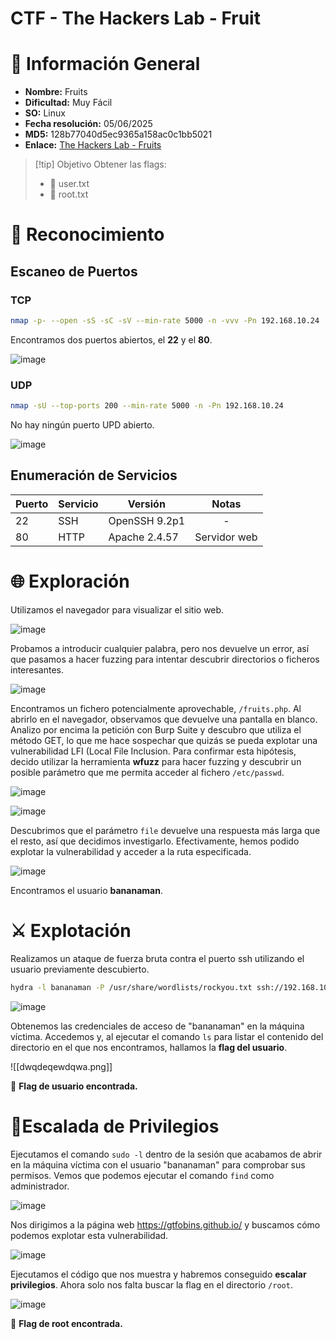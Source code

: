 # CTF - The Hackers Lab - Fruit

# 📑 Información General

- **Nombre:** Fruits
- **Dificultad:** Muy Fácil
- **SO:** Linux
- **Fecha resolución:** 05/06/2025
- **MD5:** 128b77040d5ec9365a158ac0c1bb5021
- **Enlace:** [The Hackers Lab - Fruits](https://thehackerslabs.com/fruits/)

>[!tip] Objetivo
>Obtener las flags: 
> - 🚩 user.txt 
> - 🚩 root.txt

# 🔎 Reconocimiento

## Escaneo de Puertos

### TCP

```bash
nmap -p- --open -sS -sC -sV --min-rate 5000 -n -vvv -Pn 192.168.10.24
```

Encontramos dos puertos abiertos, el **22** y el **80**.

![image](https://github.com/eliferrob/CTFs/blob/main/The%20Hackers%20Labs%20-%20Fruits/assets/fruits%20(1).png)

### UDP

```bash
nmap -sU --top-ports 200 --min-rate 5000 -n -Pn 192.168.10.24
```

No hay ningún puerto UPD abierto.

![image](https://github.com/eliferrob/CTFs/blob/main/The%20Hackers%20Labs%20-%20Fruits/assets/fruits%20(2).png)

## Enumeración de Servicios

| Puerto | Servicio | Versión       |    Notas     |
| ------ | -------- | ------------- |:------------:|
| 22     | SSH      | OpenSSH 9.2p1 |      -       |
| 80     | HTTP     | Apache 2.4.57 | Servidor web |

# 🌐 Exploración

Utilizamos el navegador para visualizar el sitio web.

![image](https://github.com/eliferrob/CTFs/blob/main/The%20Hackers%20Labs%20-%20Fruits/assets/fruits%20(3).png)

Probamos a introducir cualquier palabra, pero nos devuelve un error, así que pasamos a hacer fuzzing para intentar descubrir directorios o ficheros interesantes.

![image](https://github.com/eliferrob/CTFs/blob/main/The%20Hackers%20Labs%20-%20Fruits/assets/fruits%20(4).png)


Encontramos un fichero potencialmente aprovechable, `/fruits.php`. Al abrirlo en el navegador, observamos que devuelve una pantalla en blanco. Analizo por encima la petición con Burp Suite y descubro que utiliza el método GET, lo que me hace sospechar que quizás se pueda explotar una vulnerabilidad LFI (Local File Inclusion. Para confirmar esta hipótesis, decido utilizar la herramienta **wfuzz** para hacer fuzzing y descubrir un posible parámetro que me permita acceder al fichero `/etc/passwd`.

![image](https://github.com/eliferrob/CTFs/blob/main/The%20Hackers%20Labs%20-%20Fruits/assets/fruits%20(5).png)

![image](https://github.com/eliferrob/CTFs/blob/main/The%20Hackers%20Labs%20-%20Fruits/assets/fruits%20(6).png)

Descubrimos que el parámetro `file` devuelve una respuesta más larga que el resto, así que decidimos investigarlo. Efectivamente, hemos podido explotar la vulnerabilidad y acceder a la ruta especificada.

![image](https://github.com/eliferrob/CTFs/blob/main/The%20Hackers%20Labs%20-%20Fruits/assets/fruits%20(7).png)

Encontramos el usuario **bananaman**.

# ⚔️ Explotación

Realizamos un ataque de fuerza bruta contra el puerto ssh utilizando el usuario previamente descubierto.

```bash
hydra -l bananaman -P /usr/share/wordlists/rockyou.txt ssh://192.168.10.24
```

![image](https://github.com/eliferrob/CTFs/blob/main/The%20Hackers%20Labs%20-%20Fruits/assets/fruits%20(8).png)

Obtenemos las credenciales de acceso de "bananaman" en la máquina víctima. Accedemos y, al ejecutar el comando `ls` para listar el contenido del directorio en el que nos encontramos, hallamos la **flag del usuario**.

![[dwqdeqewdqwa.png]]

🚩 **Flag de usuario encontrada.**

# 🔐Escalada de Privilegios

Ejecutamos el comando `sudo -l` dentro de la sesión que acabamos de abrir en la máquina víctima con el usuario "bananaman" para comprobar sus permisos. Vemos que podemos ejecutar el comando `find` como administrador.

![image](https://github.com/eliferrob/CTFs/blob/main/The%20Hackers%20Labs%20-%20Fruits/assets/fruits%20(9).png)

Nos dirigimos a la página web https://gtfobins.github.io/ y buscamos cómo podemos explotar esta vulnerabilidad. 

![image](https://github.com/eliferrob/CTFs/blob/main/The%20Hackers%20Labs%20-%20Fruits/assets/fruits%20(10).png)

Ejecutamos el código que nos muestra y habremos conseguido **escalar privilegios**.  Ahora solo nos falta buscar la flag en el directorio `/root`.

![image](https://github.com/eliferrob/CTFs/blob/main/The%20Hackers%20Labs%20-%20Fruits/assets/fruits%20(11).png)

🚩 **Flag de root encontrada.**
